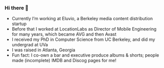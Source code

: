 ### Hi there 👋

<!--
**toddhodes/toddhodes** `README.md` (this file) appears on your GitHub profile.
-->

- Currently I’m working at Eluvio, a Berkeley media content distribution startup
- Before that I worked at LocationLabs as Director of Mobile Engineering for many years, which became AVG and then Avast
- I received my PhD in Computer Science from UC Berkeley, and did my undergrad at UVa
- I was raised in Atlanta, Georgia
- Fun fact: I co-own a bar and executive produce albums & shorts; people made (incomplete) IMDB and Discog pages for me!
